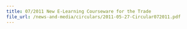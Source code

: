 ```yaml
---
title: 07/2011 New E-Learning Courseware for the Trade
file_url: /news-and-media/circulars/2011-05-27-Circular072011.pdf
---
```

